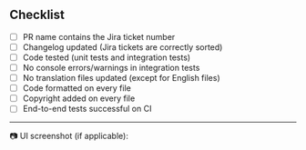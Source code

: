 ## Checklist
- [ ] PR name contains the Jira ticket number
- [ ] Changelog updated (Jira tickets are correctly sorted)
- [ ] Code tested (unit tests and integration tests)
- [ ] No console errors/warnings in integration tests
- [ ] No translation files updated (except for English files)
- [ ] Code formatted on every file
- [ ] Copyright added on every file
- [ ] End-to-end tests successful on CI

---

:camera: UI screenshot (if applicable):

